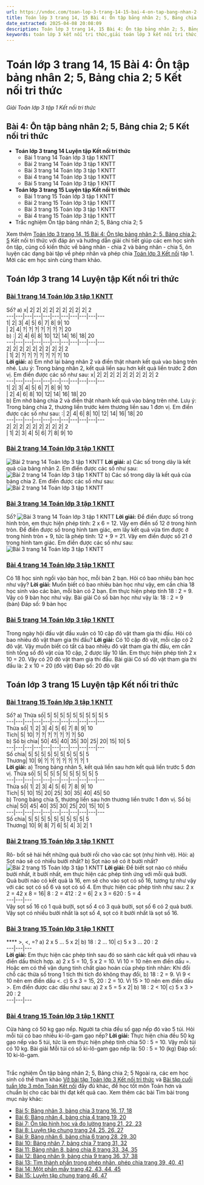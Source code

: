 ```yaml
---
url: https://vndoc.com/toan-lop-3-trang-14-15-bai-4-on-tap-bang-nhan-2-5-bang-chia-2-5-kntt-269739
title: Toán lớp 3 trang 14, 15 Bài 4: Ôn tập bảng nhân 2; 5, Bảng chia 2; 5 Kết nối tri thức - Giải Toán lớp 3 tập 1 Kết nối tri thức - VnDoc.com
date_extracted: 2025-04-08 20:08:09
description: Toán lớp 3 trang 14, 15 Bài 4: Ôn tập bảng nhân 2; 5, Bảng chia 2; 5 Kết nối tri thức là tài liệu tham khảo giúp các em học sinh ôn tập, rèn luyện các dạng bài tập Toán lớp 3 tập 1 kết nối tri thức.
keywords: toán lớp 3 kết nối tri thức,giải toán lớp 3 kết nối tri thức,toán lớp 3 sách kết nối,Toán 3 kết nối tri thức,Sách Toán 3 Kết nối tri thức,Sách Toán lớp 3 Kết nối tri thức với cuộc sống,Giải Toán lớp 3 Kết nối,Giải Toán lớp 3 tập 1 kết nối tri thức,toán lớp 3,bài tập toán lớp 3,giải toán lớp 3,bài toán lớp 3,giải bài tập toán lớp 3,toan lop 3,Toán lớp 3 bài 4 kết nối,Toán lớp 3 trang 14 bài 4,Bài 4 Ôn tập bảng nhân 2 Kết nối tri thức
---
```


# Toán lớp 3 trang 14, 15 Bài 4: Ôn tập bảng nhân 2; 5, Bảng chia 2; 5 Kết nối tri thức
 _Giải Toán lớp 3 tập 1 Kết nối tri thức_
## **Bài 4: Ôn tập bảng nhân 2; 5, Bảng chia 2; 5 Kết nối tri thức**
  * **Toán lớp 3 trang 14 Luyện tập Kết nối tri thức**
    * Bài 1 trang 14 Toán lớp 3 tập 1 KNTT
    * Bài 2 trang 14 Toán lớp 3 tập 1 KNTT
    * Bài 3 trang 14 Toán lớp 3 tập 1 KNTT
    * Bài 4 trang 14 Toán lớp 3 tập 1 KNTT
    * Bài 5 trang 14 Toán lớp 3 tập 1 KNTT
  * **Toán lớp 3 trang 15 Luyện tập Kết nối tri thức**
    * Bài 1 trang 15 Toán lớp 3 tập 1 KNTT
    * Bài 2 trang 15 Toán lớp 3 tập 1 KNTT
    * Bài 3 trang 15 Toán lớp 3 tập 1 KNTT
    * Bài 4 trang 15 Toán lớp 3 tập 1 KNTT
  * Trắc nghiệm Ôn tập bảng nhân 2; 5, Bảng chia 2; 5

Xem thêm
[Toán lớp 3 trang 14, 15 Bài 4: Ôn tập bảng nhân 2; 5, Bảng chia 2; 5](<https://vndoc.com/toan-lop-3-trang-14-15-bai-4-on-tap-bang-nhan-2-5-bang-chia-2-5-kntt-269739>) Kết nối tri thức với đáp án và hướng dẫn giải chi tiết giúp các em học sinh ôn tập, củng cố kiến thức về bảng nhân - chia 2 và bảng nhân - chia 5, ôn luyện các dạng bài tập về phép nhân và phép chia [Toán lớp 3 Kết nối](<https://vndoc.com/toan-lop-3-kntt> "Toán lớp 3 Kết nối") tập 1. Mời các em học sinh cùng tham khảo.
## Toán lớp 3 trang 14 Luyện tập Kết nối tri thức
### [Bài 1 trang 14 Toán lớp 3 tập 1 KNTT](<https://vndoc.com/bai-1-trang-14-toan-lop-3-tap-1-kntt-269784>)
Số?
a\)
x| 2| 2| 2| 2| 2| 2| 2| 2| 2| 2  
---|---|---|---|---|---|---|---|---|---|---  
1| 2| 3| 4| 5| 6| 7| 8| 9| 10  
| 2| 4| ?| ?| ?| ?| ?| ?| ?| 20  
b\)
:| 2| 4| 6| 8| 10| 12| 14| 16| 18| 20  
---|---|---|---|---|---|---|---|---|---|---  
2| 2| 2| 2| 2| 2| 2| 2| 2| 2  
| 1| 2| ?| ?| ?| ?| ?| ?| ?| 10  
**Lời giải:**
a\) Em nhớ lại bảng nhân 2 và điền thật nhanh kết quả vào bảng trên nhé.
Lưu ý: Trong bảng nhân 2, kết quả liền sau hơn kết quả liền trước 2 đơn vị.
Em điền được các số như sau:
x| 2| 2| 2| 2| 2| 2| 2| 2| 2| 2  
---|---|---|---|---|---|---|---|---|---|---  
1| 2| 3| 4| 5| 6| 7| 8| 9| 10  
| 2| 4| 6| 8| 10| 12| 14| 16| 18| 20  
b\) Em nhớ bảng chia 2 và điền thật nhanh kết quả vào bảng trên nhé.
Lưu ý: Trong bảng chia 2, thương liền trước kém thương liền sau 1 đơn vị.
Em điền được các số như sau:
:| 2| 4| 6| 8| 10| 12| 14| 16| 18| 20  
---|---|---|---|---|---|---|---|---|---|---  
2| 2| 2| 2| 2| 2| 2| 2| 2| 2  
| 1| 2| 3| 4| 5| 6| 7| 8| 9| 10  
### [Bài 2 trang 14 Toán lớp 3 tập 1 KNTT](<https://vndoc.com/bai-2-trang-14-toan-lop-3-tap-1-kntt-269785>)
![Bài 2 trang 14 Toán lớp 3 tập 1 KNTT](https://i.vdoc.vn/data/image/2022/07/01/toan-lop-3-trang-14-15-bai-4-kntt-1.jpg)
**Lời giải:**
a\) Các số trong dãy là kết quả của bảng nhân 2. Em điền được các số như sau:
![Bài 2 trang 14 Toán lớp 3 tập 1 KNTT](https://i.vdoc.vn/data/image/2022/07/01/toan-lop-3-trang-14-15-bai-4-kntt-2.jpg)
b\) Các số trong dãy là kết quả của bảng chia 2. Em điền được các số như sau:
![Bài 2 trang 14 Toán lớp 3 tập 1 KNTT](https://i.vdoc.vn/data/image/2022/07/01/toan-lop-3-trang-14-15-bai-4-kntt-3.jpg)
### [Bài 3 trang 14 Toán lớp 3 tập 1 KNTT](<https://vndoc.com/bai-3-trang-14-toan-lop-3-tap-1-kntt-269787>)
Số?
![Bài 3 trang 14 Toán lớp 3 tập 1 KNTT](https://i.vdoc.vn/data/image/2022/07/01/toan-lop-3-kntt-1.png)
**Lời giải:**
Để điền được số trong hình tròn, em thực hiện phép tính: 2 x 6 = 12. Vậy em điền số 12 ở trong hình tròn.
Để điền được số trong hình tam giác, em lấy kết quả vừa tìm được ở trong hình tròn + 9, tức là phép tính: 12 + 9 = 21. Vậy em điền được số 21 ở trong hình tam giác.
Em điền được các số như sau:
![Bài 3 trang 14 Toán lớp 3 tập 1 KNTT](https://i.vdoc.vn/data/image/2022/07/01/toan-lop-3-kntt-2.png)
### [Bài 4 trang 14 Toán lớp 3 tập 1 KNTT](<https://vndoc.com/bai-4-trang-14-toan-lop-3-tap-1-kntt-269789>)
Có 18 học sinh ngồi vào bàn học, mỗi bàn 2 bạn. Hỏi có bao nhiêu bàn học như vậy?
**Lời giải:**
Muốn biết có bao nhiêu bàn học như vậy, em cần chia 18 học sinh vào các bàn, mỗi bàn có 2 bạn. Em thực hiện phép tính 18 : 2 = 9. Vậy có 9 bàn học như vậy.
Bài giải
Có số bàn học như vậy là:
18 : 2 = 9 \(bàn\)
Đáp số: 9 bàn học
### [Bài 5 trang 14 Toán lớp 3 tập 1 KNTT](<https://vndoc.com/trong-ngay-hoi-dau-vat-dau-xuan-co-10-cap-do-vat-tham-gia-thi-dau-hoi-co-bao-nhieu-do-vat-tham-gia-thi-dau-269791>)
Trong ngày hội đấu vật đầu xuân có 10 cặp đô vật tham gia thi đấu. Hỏi có bao nhiêu đô vật tham gia thi đấu?
**Lời giải:**
Có 10 cặp đô vật, mỗi cặp có 2 đô vật. Vậy muốn biết có tất cả bao nhiêu đô vật tham gia thi đấu, em cần tính tổng số đô vật của 10 cặp, 2 được lấy 10 lần. Em thực hiện phép tính 2 x 10 = 20. Vậy có 20 đô vật tham gia thi đấu.
Bài giải
Có số đô vật tham gia thi đấu là:
2 x 10 = 20 \(đô vật\)
Đáp số: 20 đô vật
## Toán lớp 3 trang 15 Luyện tập Kết nối tri thức
### [Bài 1 trang 15 Toán lớp 3 tập 1 KNTT](<https://vndoc.com/bai-1-trang-15-toan-lop-3-tap-1-kntt-269793>)
Số?
a\)
Thừa số| 5| 5| 5| 5| 5| 5| 5| 5| 5| 5  
---|---|---|---|---|---|---|---|---|---|---  
Thừa số| 1| 2| 3| 4| 5| 6| 7| 8| 9| 10  
Tích| 5| 10| ?| ?| ?| ?| ?| ?| ?| 50  
b\)
Số bị chia| 50| 45| 40| 35| 30| 25| 20| 15| 10| 5  
---|---|---|---|---|---|---|---|---|---|---  
Số chia| 5| 5| 5| 5| 5| 5| 5| 5| 5| 5  
Thương| 10| 9| ?| ?| ?| ?| ?| ?| ?| 1  
**Lời giải:**
a\) Trong bảng nhân 5, kết quả liền sau hơn kết quả liền trước 5 đơn vị.
Thừa số| 5| 5| 5| 5| 5| 5| 5| 5| 5| 5  
---|---|---|---|---|---|---|---|---|---|---  
Thừa số| 1| 2| 3| 4| 5| 6| 7| 8| 9| 10  
Tích| 5| 10| 15| 20| 25| 30| 35| 40| 45| 50  
b\) Trong bảng chia 5, thương liền sau hơn thương liền trước 1 đơn vị.
Số bị chia| 50| 45| 40| 35| 30| 25| 20| 15| 10| 5  
---|---|---|---|---|---|---|---|---|---|---  
Số chia| 5| 5| 5| 5| 5| 5| 5| 5| 5| 5  
Thương| 10| 9| 8| 7| 6| 5| 4| 3| 2| 1  
### [Bài 2 trang 15 Toán lớp 3 tập 1 KNTT](<https://vndoc.com/bai-2-trang-15-toan-lop-3-tap-1-kntt-272230>)
Rô- bốt sẽ hái hết những quả bưởi rồi cho vào các sọt \(như hình vẽ\). Hỏi:
a\) Sọt nào sẽ có nhiều bưởi nhất?
b\) Sọt nào sẽ có ít bưởi nhất?
![Bài 2 trang 15 Toán lớp 3 tập 1 KNTT](https://i.vdoc.vn/data/image/2022/07/01/toan-lop-3-trang-14-15-bai-4-kntt-5.jpg)
**Lời giải:**
Để biết sọt nào có nhiều bưởi nhất, ít bưởi nhất, em thực hiện các phép tính ứng với mỗi quả bưởi. Quả bưởi nào có kết quả là 16, em sẽ cho vào sọt có số 16, tương tự như vậy với các sọt có số 6 và sọt có số 4.
Em thực hiện các phép tính như sau:
2 x 2 = 42 x 8 = 16| 8 : 2 = 412 : 2 = 6| 2 x 3 = 620 : 5 = 4  
---|---|---  
Vậy sọt số 16 có 1 quả bưởi, sọt số 4 có 3 quả bưởi, sọt số 6 có 2 quả bưới.
Vậy sọt có nhiều bưởi nhất là sọt số 4, sọt có ít bưởi nhất là sọt số 16.
### [Bài 3 trang 15 Toán lớp 3 tập 1 KNTT](<https://vndoc.com/bai-3-trang-15-toan-lop-3-tap-1-kntt-272231>)
**** >, <, =?
a\) 2 x 5 … 5 x 2| b\) 18 : 2 … 10| c\) 5 x 3 … 20 : 2  
---|---|---  
**Lời giải:**
Em thực hiện các phép tính sau đó so sánh các kết quả với nhau và điền dấu thích hợp.
a\) 2 x 5 = 10, 5 x 2 = 10. Vì 10 = 10 nên em điền dấu =.
Hoặc em có thể vận dụng tính chất giao hoán của phép tính nhân: Khi đổi chỗ các thừa số trong 1 tích thì tích đó không thay đổi,
b\) 18 : 2 = 9. Vì 9 < 10 nên em điền dấu <.
c\) 5 x 3 = 15, 20 : 2 = 10. Vì 15 > 10 nên em điền dấu >.
Em điền được các dấu như sau:
a\) 2 x 5 = 5 x 2| b\) 18 : 2 < 10| c\) 5 x 3 > 20 : 2  
---|---|---  
### [Bài 4 trang 15 Toán lớp 3 tập 1 KNTT](<https://vndoc.com/cua-hang-co-50-kg-gao-nep-nguoi-ta-chia-deu-so-gap-nep-do-vao-5-tui-hoi-moi-tui-co-bao-nhieu-ki-lo-gam-gao-nep-272232>)
Cửa hàng có 50 kg gạo nếp. Người ta chia đều số gạp nếp đó vào 5 túi. Hỏi mỗi túi có bao nhiêu ki-lô-gam gạo nếp?
**Lời giải:**
Thực hiện chia đều 50 kg gạo nếp vào 5 túi, tức là em thực hiện phép tính chia 50 : 5 = 10. Vậy mỗi túi có 10 kg.
Bài giải
Mỗi túi có số ki-lô-gam gạo nếp là:
50 : 5 = 10 \(kg\)
Đáp số: 10 ki-lô-gam.
##   
Trắc nghiệm Ôn tập bảng nhân 2; 5, Bảng chia 2; 5
Ngoài ra, các em học sinh có thể tham khảo [Vở bài tập Toán lớp 3 Kết nối tri thức](<https://vndoc.com/vo-bai-tap-toan-lop-3-ket-noi-tri-thuc> "Vở bài tập Toán lớp 3 Kết nối tri thức") và [Bài tập cuối tuần lớp 3 môn Toán Kết nối](<https://vndoc.com/de-kiem-tra-cuoi-tuan-toan3> "Bài tập cuối tuần lớp 3 môn Toán Kết nối") đầy đủ khác, để học tốt môn Toán hơn và chuẩn bị cho các bài thi đạt kết quả cao.
Xem thêm các bài Tìm bài trong mục này khác:
  * [Bài 5: Bảng nhân 3, bảng chia 3 trang 16, 17, 18](</toan-lop-3-trang-16-17-18-bai-5-bang-nhan-3-bang-chia-3-kntt-269751>)
  * [Bài 6: Bảng nhân 4, bảng chia 4 trang 19, 20](</toan-lop-3-trang-19-20-bai-6-bang-nhan-4-bang-chia-4-kntt-269761>)
  * [Bài 7: Ôn tập hình học và đo lường trang 21, 22, 23](</toan-lop-3-trang-21-22-23-bai-7-on-tap-hinh-hoc-va-do-luong-kntt-269768>)
  * [Bài 8: Luyện tập chung trang 24, 25, 26, 27](</toan-lop-3-trang-24-25-26-27-bai-8-luyen-tap-chung-kntt-269778>)
  * [Bài 9: Bảng nhân 6, bảng chia 6 trang 28, 29, 30](</toan-lop-3-trang-28-29-30-bai-9-bang-nhan-6-bang-chia-6-kntt-272050>)
  * [Bài 10: Bảng nhân 7, bảng chia 7 trang 31, 32](</toan-lop-3-trang-31-32-bai-10-bang-nhan-7-bang-chia-7-kntt-272051>)
  * [Bài 11: Bảng nhân 8, bảng chia 8 trang 33, 34, 35](</toan-lop-3-trang-33-34-35-bai-11-bang-nhan-8-bang-chia-8-kntt-272056>)
  * [Bài 12: Bảng nhân 9, bảng chia 9 trang 36, 37, 38](</toan-lop-3-trang-36-37-38-bai-12-bang-nhan-9-bang-chia-9-kntt-272065>)
  * [Bài 13: Tìm thành phần trong phép nhân, phép chia trang 39, 40, 41](</toan-lop-3-trang-39-40-41-bai-13-tim-thanh-phan-trong-phep-nhan-phep-chia-kntt-272070>)
  * [Bài 14: Một phần mấy trang 42, 43, 44, 45](</toan-lop-3-trang-42-43-44-45-bai-14-mot-phan-may-kntt-272076>)
  * [Bài 15: Luyện tập chung trang 46, 47](</toan-lop-3-trang-46-47-bai-15-luyen-tap-chung-kntt-272083>)

